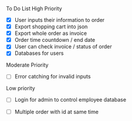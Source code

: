 To Do List
High Priority
- [x] User inputs their information to order
- [x] Export shopping cart into json
- [x] Export whole order as invoice
- [x] Order time countdown / end date
- [x] User can check invoice / status of order
- [x] Databases for users

Moderate Priority
- [ ] Error catching for invalid inputs

Low priority
- [ ] Login for admin to control employee database
- [ ] Multiple order with id at same time 

